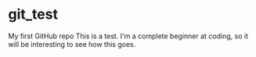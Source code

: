 # git_test
My first GitHub repo
This is a test. I'm a complete beginner at coding, so it will be interesting to see how this goes.
